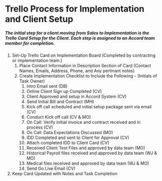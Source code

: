 # Trello Process for Implementation and Client Setup

##### The initial step for a client moving from Sales to Implementation is the Trello Card Setup for the Client. Each step is assigned to an Accord team member for completion. 

1. Set-Up Trello Card on Implementation Board \(Completed by contracting or implementation team.\)
   1. Place Contact Information in Description Section of Card \(Contact Names, Emails, Address, Phone, and Any pertinant notes\)
   2. Create Implementation Checklist to Include the Following - \(Initials of Task Owner\)
      1. Intro Email sent \(DB\)
      2. Online Client Sign up Completed \(CV\)
      3. Client Approved and setup in Accord System \(CV\)
      4. Send Initial Bill and Contract \(MH\)
      5. Kick off call scheduled and initial setup package sent via email \(CV\)
      6. Conduct Kick off call \(CV & MO\)
      7. On Call: Verify initial invoice and contract received and in process \(CV\)
      8. On Call: Data Expectations Discussed \(MO\)
      9. IDD Completed and sent to Client for Approval \(CV\)
      10. Attach completed IDD to Client Card \(CV\)
      11. Received Client Test Files and approved by data team \(MO\)
      12. Historical Payroll files received and approved by data team \(WJ & MO\)
      13. Medical files received and approved by data team \(WJ & MO\)
      14. Send Go Live Email \(CV\)
2. Keep Card Updated  with Notes and Task Completion



